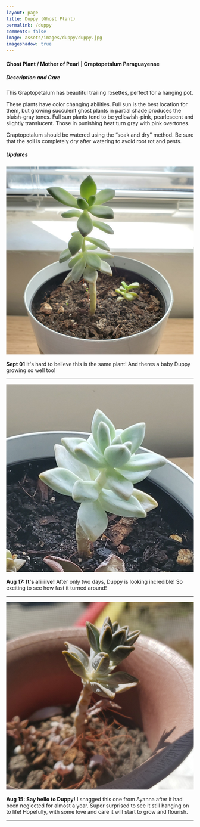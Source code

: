 ```yaml
---
layout: page
title: Duppy (Ghost Plant)
permalink: /duppy
comments: false
image: assets/images/duppy/duppy.jpg
imageshadow: true
---
```


#### Ghost Plant / Mother of Pearl | Graptopetalum Paraguayense

##### Description and Care

This Graptopetalum has beautiful trailing rosettes, perfect for a hanging pot.

These plants have color changing abilities. Full sun is the best location for them, but growing succulent ghost plants in partial shade produces the bluish-gray tones. Full sun plants tend to be yellowish-pink, pearlescent and slightly translucent. Those in punishing heat turn gray with pink overtones.

Graptopetalum should be watered using the “soak and dry” method. Be sure that the soil is completely dry after watering to avoid root rot and pests.

##### Updates

<img class="figure-img" src="https://raw.githubusercontent.com/cndragn/garden/master/assets/images/duppy/duppy-sept01.jpg">

**Sept 01** It's hard to believe this is the same plant! And theres a baby Duppy growing so well too!

<hr/>

<img class="figure-img" src="https://raw.githubusercontent.com/cndragn/garden/master/assets/images/duppy/duppy-aug17.jpg">

**Aug 17: It's aliiiiive!** After only two days, Duppy is looking incredible! So exciting to see how fast it turned around!

<hr/>

<img class="figure-img" src="https://raw.githubusercontent.com/cndragn/garden/master/assets/images/duppy/duppy-aug15.jpg">

**Aug 15: Say hello to Duppy!** I snagged this one from Ayanna after it had been neglected for almost a year. Super surprised to see it still hanging on to life! Hopefully, with some love and care it will start to grow and flourish.

<hr/>
